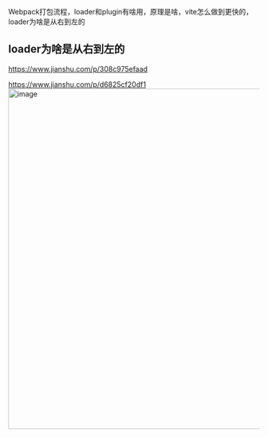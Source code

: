 Webpack打包流程，loader和plugin有啥用，原理是啥，vite怎么做到更快的，loader为啥是从右到左的

## loader为啥是从右到左的
https://www.jianshu.com/p/308c975efaad

https://www.jianshu.com/p/d6825cf20df1
<img width="683" alt="image" src="https://user-images.githubusercontent.com/30307995/175231672-9e08ad5c-5065-4e6f-a9b6-41253876011f.png">
